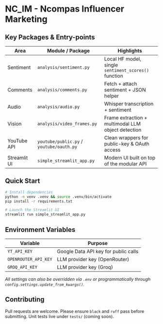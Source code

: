 # NC_IM - Ncompas Influencer Marketing

## Key Packages & Entry-points

| Area         | Module / Package                         | Highlights                                           |
| ------------ | ---------------------------------------- | ---------------------------------------------------- |
| Sentiment    | `analysis/sentiment.py`                  | Local HF model, single `sentiment_scores()` function |
| Comments     | `analysis/comments.py`                   | Fetch + attach sentiment + JSON helper               |
| Audio        | `analysis/audio.py`                      | Whisper transcription + sentiment                    |
| Vision       | `analysis/video_frames.py`               | Frame extraction + multimodal LLM object detection   |
| YouTube API  | `youtube/public.py` / `youtube/oauth.py` | Clean wrappers for public-key & OAuth access         |
| Streamlit UI | `simple_streamlit_app.py`                | Modern UI built on top of the modular API            |

## Quick Start

```bash
# Install dependencies
python -m venv .venv && source .venv/bin/activate
pip install -r requirements.txt

# Launch the Streamlit UI
streamlit run simple_streamlit_app.py
```

## Environment Variables

| Variable             | Purpose                              |
| -------------------- | ------------------------------------ |
| `YT_API_KEY`         | Google Data API key for public calls |
| `OPENROUTER_API_KEY` | LLM provider key (OpenRouter)        |
| `GROQ_API_KEY`       | LLM provider key (Groq)              |

_All settings can also be overridden via `.env` or programmatically through
`config.settings.update_from_kwargs()`._

## Contributing

Pull requests are welcome. Please ensure `black` and `ruff` pass before
submitting. Unit tests live under `tests/` (coming soon).
